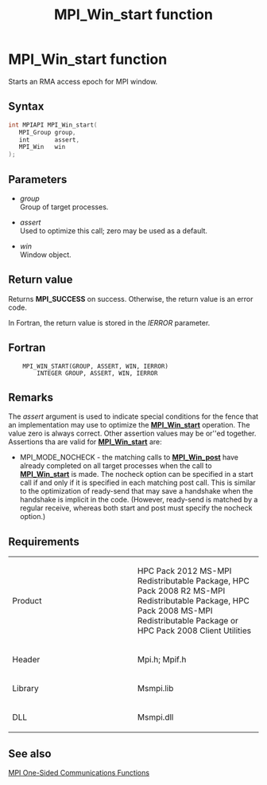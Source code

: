 ﻿---
title: MPI_Win_start function
TOCTitle: MPI_Win_start function
ms:assetid: bf2616c8-c541-4f96-a0ae-2ab2401231b9
ms:mtpsurl: https://msdn.microsoft.com/en-us/library/Dn520614(v=VS.85)
ms:contentKeyID: 59361085
ms.date: 03/28/2018
mtps_version: v=VS.85
f1_keywords:
- MPI_WIN_START
- mpif/MPI_Win_start
- mpi/MPI_WIN_START
dev_langs:
- C++
- C
---

# MPI\_Win\_start function

Starts an RMA access epoch for MPI window.

## Syntax

``` c++
int MPIAPI MPI_Win_start(
   MPI_Group group,
   int       assert,
   MPI_Win   win
);
```

## Parameters

  - *group*  
    Group of target processes.

  - *assert*  
    Used to optimize this call; zero may be used as a default.

  - *win*  
    Window object.

## Return value

Returns **MPI\_SUCCESS** on success. Otherwise, the return value is an error code.

In Fortran, the return value is stored in the *IERROR* parameter.

## Fortran

``` FORTRAN
    MPI_WIN_START(GROUP, ASSERT, WIN, IERROR)
        INTEGER GROUP, ASSERT, WIN, IERROR
```

## Remarks

The *assert* argument is used to indicate special conditions for the fence that an implementation may use to optimize the [**MPI\_Win\_start**](mpi-win-start-function.md) operation.  The value zero is always correct.  Other assertion values may be or''ed together.  Assertions tha are valid for [**MPI\_Win\_start**](mpi-win-start-function.md) are:

- MPI_MODE_NOCHECK - the matching calls to [**MPI\_Win\_post**](mpi-win-post-function.md) have already completed on all target processes when the call to [**MPI\_Win\_start**](mpi-win-start-function.md) is made. The nocheck option can be specified in a start call if and only if it is specified in each matching post call. This is similar to the optimization of ready-send that may save a handshake when the handshake is implicit in the code. (However, ready-send is matched by a regular receive, whereas both start and post must specify the nocheck option.)


## Requirements

<table>
<colgroup>
<col style="width: 50%" />
<col style="width: 50%" />
</colgroup>
<tbody>
<tr class="odd">
<td><p>Product</p></td>
<td><p>HPC Pack 2012 MS-MPI Redistributable Package, HPC Pack 2008 R2 MS-MPI Redistributable Package, HPC Pack 2008 MS-MPI Redistributable Package or HPC Pack 2008 Client Utilities</p></td>
</tr>
<tr class="even">
<td><p>Header</p></td>
<td>Mpi.h;
Mpif.h</td>
</tr>
<tr class="odd">
<td><p>Library</p></td>
<td>Msmpi.lib</td>
</tr>
<tr class="even">
<td><p>DLL</p></td>
<td>Msmpi.dll</td>
</tr>
</tbody>
</table>


## See also

[MPI One-Sided Communications Functions](mpi-one-sided-communications-functions.md)

